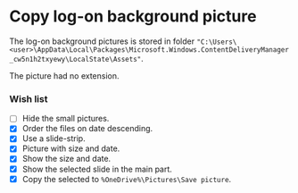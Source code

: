 ﻿# Copy log-on background picture

The log-on background pictures is stored in folder `"C:\Users\<user>\AppData\Local\Packages\Microsoft.Windows.ContentDeliveryManager_cw5n1h2txyewy\LocalState\Assets"`.

The picture had no extension.

### Wish list

- [ ] Hide the small pictures.
- [X] Order the files on date descending.
- [X] Use a slide-strip.
- [X] Picture with size and date.
- [X] Show the size and date.
- [X] Show the selected slide in the main part.
- [X] Copy the selected to `%OneDrive%\Pictures\Save picture`.